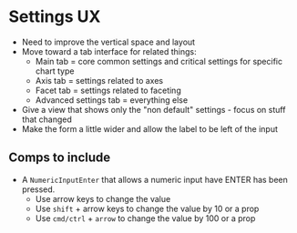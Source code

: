 # Settings UX

- Need to improve the vertical space and layout
- Move toward a tab interface for related things:
  - Main tab = core common settings and critical settings for specific chart type
  - Axis tab = settings related to axes
  - Facet tab = settings related to faceting
  - Advanced settings tab = everything else
- Give a view that shows only the "non default" settings - focus on stuff that changed
- Make the form a little wider and allow the label to be left of the input

## Comps to include

- A `NumericInputEnter` that allows a numeric input have ENTER has been pressed.
  - Use arrow keys to change the value
  - Use `shift` + arrow keys to change the value by 10 or a prop
  - Use `cmd/ctrl` + `arrow` to change the value by 100 or a prop
